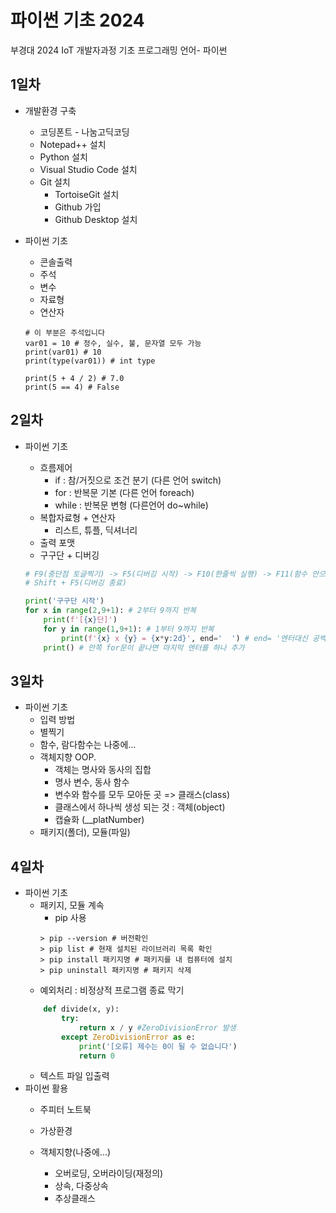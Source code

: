 # 파이썬 기초 2024
부경대 2024 IoT 개발자과정 기초 프로그래밍 언어- 파이썬

## 1일차
- 개발환경 구축
    - 코딩폰트 - 나눔고딕코딩
    - Notepad++ 설치
    - Python 설치
    - Visual Studio Code 설치
    - Git 설치
        - TortoiseGit 설치
        - Github 가입
        - Github Desktop 설치

- 파이썬 기초
    - 콘솔출력
    - 주석   
    - 변수
    - 자료형
    - 연산자

    ``` phthon
    # 이 부분은 주석입니다
    var01 = 10 # 정수, 실수, 불, 문자열 모두 가능
    print(var01) # 10
    print(type(var01)) # int type 
    
    print(5 + 4 / 2) # 7.0
    print(5 == 4) # False
    ```

## 2일차
- 파이썬 기초
    - 흐름제어
        - if : 참/거짓으로 조건 분기 (다른 언어 switch)
        - for : 반복문 기본 (다른 언어 foreach)
        - while : 반복문 변형 (다른언어 do~while)
    - 복합자료형 + 연산자
        - 리스트, 튜플, 딕셔너리
    - 출력 포맷
    - 구구단 + 디버깅

    ```python
    # F9(중단점 토글찍기) -> F5(디버깅 시작) -> F10(한줄씩 실행) -> F11(함수 안으로 진입) -> 조사식 확인
    # Shift + F5(디버깅 종료)
    
    print('구구단 시작')
    for x in range(2,9+1): # 2부터 9까지 반복
        print(f'[{x}단]')
        for y in range(1,9+1): # 1부터 9까지 반복
            print(f'{x} x {y} = {x*y:2d}', end='  ') # end= '엔터대신 공백으로 변경'
        print() # 안쪽 for문이 끝나면 마지막 엔터를 하나 추가
    ```

## 3일차
- 파이썬 기초
    - 입력 방법
    - 별찍기
    - 함수, 람다함수는 나중에...
    - 객체지향 OOP.
        - 객체는 명사와 동사의 집합
        - 명사 변수, 동사 함수
        - 변수와 함수를 모두 모아둔 곳 => 클래스(class)
        - 클래스에서 하나씩 생성 되는 것 : 객체(object)
        - 캡슐화 (__platNumber)
    - 패키지(폴더), 모듈(파일)


## 4일차
- 파이썬 기초
    - 패키지, 모듈 계속
        - pip 사용
        ```shell
        > pip --version # 버전확인
        > pip list # 현재 설치된 라이브러리 목록 확인
        > pip install 패키지명 # 패키지를 내 컴퓨터에 설치
        > pip uninstall 패키지명 # 패키지 삭제
        ```
    - 예외처리 : 비정상적 프로그램 종료 막기
    ```python
        def divide(x, y):
            try:
                return x / y #ZeroDivisionError 발생
            except ZeroDivisionError as e:
                print('[오류] 제수는 0이 될 수 없습니다')
                return 0
    ```
    - 텍스트 파일 입출력
- 파이썬 활용
    - 주피터 노트북


    - 가상환경
    - 객체지향(나중에...)
        - 오버로딩, 오버라이딩(재정의)
        - 상속, 다중상속
        - 추상클래스
